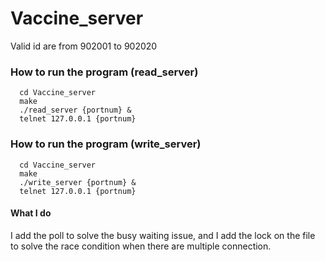 # Vaccine_server

Valid id are from 902001 to 902020

### How to run the program (read_server)
```terminal=
  cd Vaccine_server
  make
  ./read_server {portnum} &
  telnet 127.0.0.1 {portnum}
```

### How to run the program (write_server)
```terminal=
  cd Vaccine_server
  make
  ./write_server {portnum} &
  telnet 127.0.0.1 {portnum}
```

#### What I do
I add the poll to solve the busy waiting issue, and I add the lock on the file to solve the race condition when there are multiple connection.


